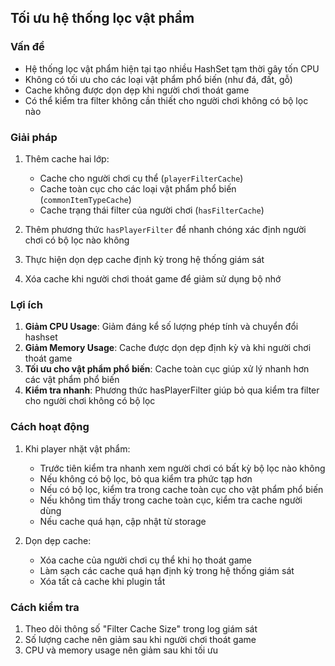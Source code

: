 ## Tối ưu hệ thống lọc vật phẩm

### Vấn đề
- Hệ thống lọc vật phẩm hiện tại tạo nhiều HashSet tạm thời gây tốn CPU
- Không có tối ưu cho các loại vật phẩm phổ biến (như đá, đất, gỗ)
- Cache không được dọn dẹp khi người chơi thoát game
- Có thể kiểm tra filter không cần thiết cho người chơi không có bộ lọc nào

### Giải pháp
1. Thêm cache hai lớp:
   - Cache cho người chơi cụ thể (`playerFilterCache`)
   - Cache toàn cục cho các loại vật phẩm phổ biến (`commonItemTypeCache`)
   - Cache trạng thái filter của người chơi (`hasFilterCache`)

2. Thêm phương thức `hasPlayerFilter` để nhanh chóng xác định người chơi có bộ lọc nào không

3. Thực hiện dọn dẹp cache định kỳ trong hệ thống giám sát

4. Xóa cache khi người chơi thoát game để giảm sử dụng bộ nhớ

### Lợi ích
1. **Giảm CPU Usage**: Giảm đáng kể số lượng phép tính và chuyển đổi hashset
2. **Giảm Memory Usage**: Cache được dọn dẹp định kỳ và khi người chơi thoát game
3. **Tối ưu cho vật phẩm phổ biến**: Cache toàn cục giúp xử lý nhanh hơn các vật phẩm phổ biến
4. **Kiểm tra nhanh**: Phương thức hasPlayerFilter giúp bỏ qua kiểm tra filter cho người chơi không có bộ lọc

### Cách hoạt động
1. Khi player nhặt vật phẩm:
   - Trước tiên kiểm tra nhanh xem người chơi có bất kỳ bộ lọc nào không
   - Nếu không có bộ lọc, bỏ qua kiểm tra phức tạp hơn
   - Nếu có bộ lọc, kiểm tra trong cache toàn cục cho vật phẩm phổ biến
   - Nếu không tìm thấy trong cache toàn cục, kiểm tra cache người dùng
   - Nếu cache quá hạn, cập nhật từ storage

2. Dọn dẹp cache:
   - Xóa cache của người chơi cụ thể khi họ thoát game
   - Làm sạch các cache quá hạn định kỳ trong hệ thống giám sát
   - Xóa tất cả cache khi plugin tắt

### Cách kiểm tra
1. Theo dõi thông số "Filter Cache Size" trong log giám sát
2. Số lượng cache nên giảm sau khi người chơi thoát game
3. CPU và memory usage nên giảm sau khi tối ưu
